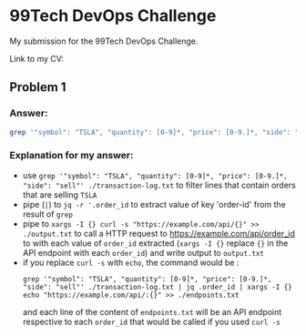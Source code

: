 # 99Tech DevOps Challenge
My submission for the 99Tech DevOps Challenge.

Link to my CV:

## Problem 1
### Answer:
```bash
grep '"symbol": "TSLA", "quantity": [0-9]*, "price": [0-9.]*, "side": "sell"' ./transaction-log.txt | jq -r '.order_id' | xargs -I {} curl -s "https://example.com/api/:{}" >> ./output.txt
```
### Explanation for my answer:
- use ```grep '"symbol": "TSLA", "quantity": [0-9]*, "price": [0-9.]*, "side": "sell"' ./transaction-log.txt``` to filter lines that contain orders that are selling ```TSLA```
- pipe (```|```) to ```jq -r '.order_id``` to extract value of key 'order-id' from the result of ```grep```
- pipe to ```xargs -I {} curl -s "https://example.com/api/{}" >> ./output.txt``` to call a HTTP request to https://example.com/api/order_id to with each value of ```order_id``` extracted (```xargs -I {}``` replace ```{}``` in the API endpoint with each ```order_id```) and write output to ```output.txt``` 
- if you replace ```curl -s``` with ```echo```, the command would be :
  ```
  grep '"symbol": "TSLA", "quantity": [0-9]*, "price": [0-9.]*, "side": "sell"' ./transaction-log.txt | jq .order_id | xargs -I {} echo "https://example.com/api/:{}" >> ./endpoints.txt
  ```
  and each line of the content of ```endpoints.txt``` will be an API endpoint respective to each ```order_id``` that would be called if you used ```curl -s```